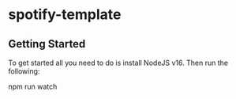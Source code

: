 # spotify-template

## Getting Started

To get started all you need to do is install NodeJS v16. Then run the following:

  npm run watch

  